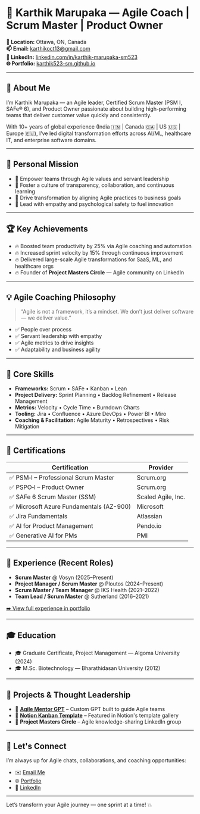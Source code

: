 # 🚀 Karthik Marupaka — Agile Coach | Scrum Master | Product Owner

**📍 Location:** Ottawa, ON, Canada  
**📫 Email:** [karthikoct13@gmail.com](mailto:karthikoct13@gmail.com)  
**🔗 LinkedIn:** [linkedin.com/in/karthik-marupaka-sm523](https://www.linkedin.com/in/karthik-marupaka-sm523)  
**🌐 Portfolio:** [karthik523-sm.github.io](https://karthik523-sm.github.io)

---

## 👋 About Me

I’m Karthik Marupaka — an Agile leader, Certified Scrum Master (PSM I, SAFe® 6), and Product Owner passionate about building high-performing teams that deliver customer value quickly and consistently.

With 10+ years of global experience (India 🇮🇳 | Canada 🇨🇦 | US 🇺🇸 | Europe 🇪🇺), I’ve led digital transformation efforts across AI/ML, healthcare IT, and enterprise software domains.

---

## 🎯 Personal Mission

- 🌟 Empower teams through Agile values and servant leadership  
- 🌟 Foster a culture of transparency, collaboration, and continuous learning  
- 🌟 Drive transformation by aligning Agile practices to business goals  
- 🌟 Lead with empathy and psychological safety to fuel innovation  

---

## 🏆 Key Achievements

- 🔥 Boosted team productivity by 25% via Agile coaching and automation  
- 🔥 Increased sprint velocity by 15% through continuous improvement  
- 🔥 Delivered large-scale Agile transformations for SaaS, ML, and healthcare orgs  
- 🔥 Founder of **Project Masters Circle** — Agile community on LinkedIn  

---

## 💡 Agile Coaching Philosophy

> “Agile is not a framework, it’s a mindset. We don’t just deliver software — we deliver value.”

- ✅ People over process  
- ✅ Servant leadership with empathy  
- ✅ Agile metrics to drive insights  
- ✅ Adaptability and business agility  

---

## 🔧 Core Skills

- **Frameworks:** Scrum • SAFe • Kanban • Lean  
- **Project Delivery:** Sprint Planning • Backlog Refinement • Release Management  
- **Metrics:** Velocity • Cycle Time • Burndown Charts  
- **Tooling:** Jira • Confluence • Azure DevOps • Power BI • Miro  
- **Coaching & Facilitation:** Agile Maturity • Retrospectives • Risk Mitigation  

---

## 📜 Certifications

| Certification | Provider |
|---------------|----------|
| ✅ PSM‑I – Professional Scrum Master | Scrum.org |
| ✅ PSPO‑I – Product Owner | Scrum.org |
| ✅ SAFe 6 Scrum Master (SSM) | Scaled Agile, Inc. |
| ✅ Microsoft Azure Fundamentals (AZ-900) | Microsoft |
| ✅ Jira Fundamentals | Atlassian |
| ✅ AI for Product Management | Pendo.io |
| ✅ Generative AI for PMs | PMI |

---

## 💼 Experience (Recent Roles)

- **Scrum Master** @ Vosyn (2025–Present)  
- **Project Manager / Scrum Master** @ Ploutos (2024–Present)  
- **Scrum Master / Team Manager** @ IKS Health (2021–2022)  
- **Team Lead / Scrum Master** @ Sutherland (2016–2021)  

[➡️ View full experience in portfolio](https://karthik523-sm.github.io/#work-experience)

---

## 🎓 Education

- 🎓 Graduate Certificate, Project Management — Algoma University (2024)  
- 🎓 M.Sc. Biotechnology — Bharathidasan University (2012)

---

## 🚀 Projects & Thought Leadership

- 🎯 **[Agile Mentor GPT](https://chat.openai.com/g/g-6822a61926a08191a2cb2d535e9404ec-karthik-s-agile-mentor)** – Custom GPT built to guide Agile teams  
- 🧩 **[Notion Kanban Template](https://lnkd.in/gssx4Gm5)** – Featured in Notion's template gallery  
- 🧠 **Project Masters Circle** – Agile knowledge-sharing LinkedIn group  

---

## 📩 Let's Connect

I’m always up for Agile chats, collaborations, and coaching opportunities:

- ✉️ [Email Me](mailto:karthikoct13@gmail.com)  
- 🌐 [Portfolio](https://karthik523-sm.github.io)  
- 🔗 [LinkedIn](https://linkedin.com/in/karthik-marupaka-sm523)

---

Let’s transform your Agile journey — one sprint at a time! 💥
